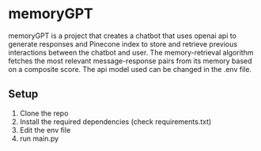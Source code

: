 # memoryGPT

memoryGPT is a project that creates a chatbot that uses openai api to generate responses and Pinecone index to store and retrieve previous interactions between the chatbot and user. The memory-retrieval algorithm fetches the most relevant message-response pairs from its memory based on a composite score. The api model used can be changed in the .env file.

## Setup
1. Clone the repo
2. Install the required dependencies (check requirements.txt)
3. Edit the env file
4. run main.py
